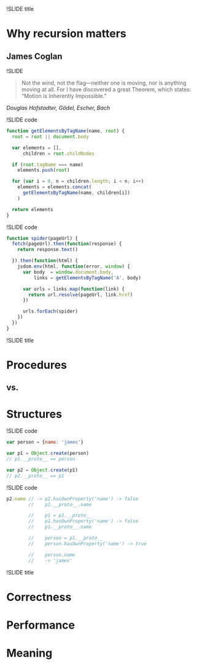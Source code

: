 !SLIDE title
# Why recursion matters
## James Coglan


!SLIDE

> Not the wind, not the flag—neither one is moving, nor is anything moving at
> all. For I have discovered a great Theorem, which states: “Motion is
> Inherently Impossible.”

<cite>Douglas Hofstadter, *Gödel, Escher, Bach*</cite>


!SLIDE code

```js
function getElementsByTagName(name, root) {
  root = root || document.body

  var elements = [],
      children = root.childNodes

  if (root.tagName === name)
    elements.push(root)

  for (var i = 0, n = children.length; i < n; i++)
    elements = elements.concat(
      getElementsByTagName(name, children[i])
    )

  return elements
}
```


!SLIDE code

```js
function spider(pageUrl) {
  fetch(pageUrl).then(function(response) {
    return response.text()

  }).then(function(html) {
    jsdom.env(html, function(error, window) {
      var body  = window.document.body,
          links = getElementsByTagName('A', body)

      var urls = links.map(function(link) {
        return url.resolve(pageUrl, link.href)
      })

      urls.forEach(spider)
    })
  })
}
```


!SLIDE title

# Procedures
## vs.
# Structures


!SLIDE code

```js
var person = {name: 'james'}

var p1 = Object.create(person)
// p1.__proto__ == person

var p2 = Object.create(p1)
// p2.__proto__ == p1
```


!SLIDE code

```js
p2.name // -> p2.hasOwnProperty('name') -> false
        //    p2.__proto__.name

        //    p1 = p2.__proto__
        //    p1.hasOwnProperty('name') -> false
        //    p1.__proto__.name

        //    person = p1.__proto__
        //    person.hasOwnProperty('name') -> true

        //    person.name
        //    -> 'james'
```


!SLIDE title
# Correctness
# Performance
# Meaning
